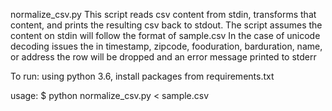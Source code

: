 normalize_csv.py
This script reads csv content from stdin, transforms that content, and prints the
resulting csv back to stdout.
The script assumes the content on stdin will follow the format of sample.csv
In the case of unicode decoding issues the in timestamp, zipcode, fooduration,
barduration, name, or address the row will be dropped and an error message printed
to stderr

To run:
using python 3.6, install packages from requirements.txt

usage:
$ python normalize_csv.py < sample.csv
